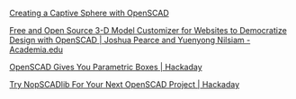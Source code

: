 [Creating a Captive Sphere with OpenSCAD](https://www.lynda.com/OpenSCAD-tutorials/Creating-Captive-Sphere-OpenSCAD/374772-2.html)

[Free and Open Source 3-D Model Customizer for Websites to Democratize Design with OpenSCAD | Joshua Pearce and Yuenyong Nilsiam - Academia.edu](https://www.academia.edu/33772407/Free_and_Open_Source_3-D_Model_Customizer_for_Websites_to_Democratize_Design_with_OpenSCAD)

[OpenSCAD Gives You Parametric Boxes | Hackaday](https://hackaday.com/2019/03/11/openscad-gives-you-parametric-boxes/)

[Try NopSCADlib For Your Next OpenSCAD Project | Hackaday](https://hackaday.com/2019/06/15/try-nopscadlib-for-your-next-openscad-project/)
